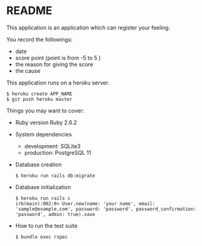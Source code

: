 # README

This application is an application which can register your feeling.

You record the followings:

* date
* score point (point is from -5 to 5 )
* the reason for giving the score
* the cause

This application runs on a heroku server.

```shell
$ heroku create APP_NAME
$ git push heroku master
```

Things you may want to cover:

* Ruby version
Ruby 2.6.2

* System dependencies
  * development: SQLite3
  * production: PostgreSQL 11

* Database creation
  ```shell
  $ heroku run rails db:migrate
  ```

* Database initialization
  ```shell
  $ heroku run rails c
  irb(main):002:0> User.new(name: 'your name', email: 'sample@example.com', password: 'password', password_confirmation: 'password', admin: true).save
  ```

* How to run the test suite
  ```shell
  $ bundle exec rspec
  ```
